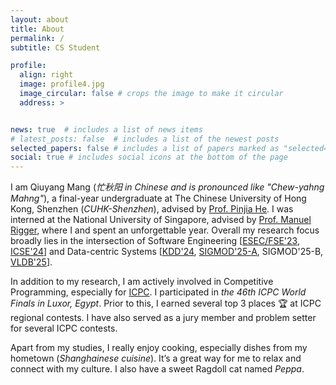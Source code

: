 ```yaml
---
layout: about
title: About
permalink: /
subtitle: CS Student

profile:
  align: right
  image: profile4.jpg
  image_circular: false # crops the image to make it circular
  address: >


news: true  # includes a list of news items
# latest_posts: false  # includes a list of the newest posts
selected_papers: false # includes a list of papers marked as "selected={true}"
social: true # includes social icons at the bottom of the page
---
```


I am Qiuyang Mang (*忙秋阳 in Chinese and is pronounced like "Chew-yahng Mahng"*), a final-year undergraduate at The Chinese University of Hong Kong, Shenzhen (*CUHK-Shenzhen*), advised by [Prof. Pinjia He](https://pinjiahe.github.io/). I was interned at the National University of Singapore, advised by [Prof. Manuel Rigger](https://www.manuelrigger.at/), where I and spent an unforgettable year. Overall my research focus broadly lies in the intersection of Software Engineering [[ESEC/FSE'23](https://arxiv.org/pdf/2308.07937), [ICSE'24](https://joyemang33.github.io/assets/pdf/GRev.pdf)] and Data-centric Systems [[KDD'24](https://arxiv.org/pdf/2402.05006), [SIGMOD'25-A](https://dl.acm.org/doi/pdf/10.1145/3698810), SIGMOD'25-B, [VLDB'25](https://arxiv.org/pdf/2406.00344)]. 

In addition to my research, I am actively involved in Competitive Programming, especially for [ICPC](https://icpc.global/). I participated in *the 46th ICPC World Finals in Luxor, Egypt*. Prior to this, I earned several top 3 places 🏆 at ICPC regional contests. I have also served as a jury member and problem setter for several ICPC contests. 

Apart from my studies, I really enjoy cooking, especially dishes from my hometown (*Shanghainese cuisine*). It’s a great way for me to relax and connect with my culture. I also have a sweet Ragdoll cat named *Peppa*.



